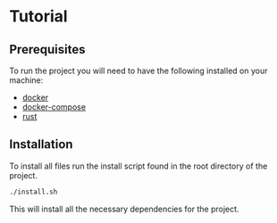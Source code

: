 # Tutorial

## Prerequisites

To run the project you will need to have the following installed on your machine:
- [docker](https://docs.docker.com/get-docker/)
- [docker-compose](https://docs.docker.com/compose/install/)
- [rust](https://www.rust-lang.org/tools/install)

## Installation

To install all files run the install script found in the root directory of the project.

```bash
./install.sh
```

This will install all the necessary dependencies for the project.